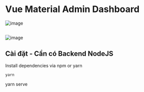 # Vue Material Admin Dashboard

![image](https://res.cloudinary.com/dsobei3hp/image/upload/v1608020963/GitHub/5_kwurom.png)
##
![image](https://res.cloudinary.com/dsobei3hp/image/upload/v1608021203/GitHub/Untitled_hjbpdj.png)


## Cài đặt - Cần có Backend NodeJS
 Install dependencies via npm or yarn
```shell
yarn
```
yarn serve


